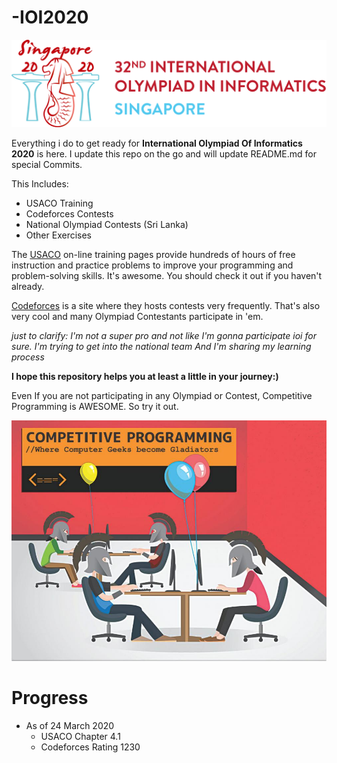 # -IOI2020
![Image](ioi-website-logo.png)

Everything i do to get ready for **International Olympiad Of Informatics 2020** is here.
I update this repo on the go and will update README.md for special Commits.

This Includes:

- USACO Training
- Codeforces Contests
- National Olympiad Contests (Sri Lanka)
- Other Exercises

The [USACO](https://train.usaco.org/) on-line training pages provide hundreds of hours of free instruction and practice problems to improve your programming and problem-solving skills. It's awesome. You should check it out if you haven't already.


[Codeforces](https://codeforces.com/) is a  site where they hosts contests very frequently. That's also very cool and many Olympiad Contestants participate in 'em.


*just to clarify: I'm not a super pro and not like I'm gonna participate ioi for sure. I'm trying to get into the national team And I'm sharing my learning process*

**I hope this repository helps you at least a little in your journey:)**

Even If you are not  participating in any Olympiad or Contest, Competitive Programming is AWESOME. So try it out.

![Image](programming_01_0.jpg)

# Progress

- As of 24 March 2020
  - USACO Chapter 4.1
  - Codeforces Rating 1230
